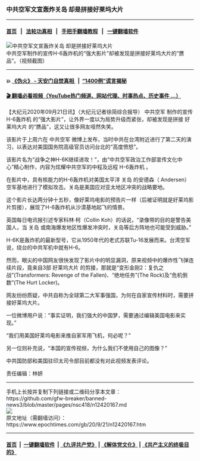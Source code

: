 ### 中共空军文宣轰炸关岛 却是拼接好莱坞大片
------------------------

#### [首页](https://github.com/gfw-breaker/banned-news3/blob/master/README.md) &nbsp;&nbsp;|&nbsp;&nbsp; [法轮功真相](https://github.com/begood0513/basic/blob/master/README.md)  &nbsp;&nbsp;|&nbsp;&nbsp; [手把手翻墙教程](https://github.com/gfw-breaker/guides/wiki)  &nbsp;&nbsp;|&nbsp;&nbsp; [一键翻墙软件](https://github.com/gfw-breaker/nogfw/blob/master/README.md)  



<div><img alt="中共空军文宣轰炸关岛 却是拼接好莱坞大片" class="attachment-djy_600_400 size-djy_600_400 wp-post-image" src="https://i.epochtimes.com/assets/uploads/2020/09/Screen-Shot-2020-09-21-at-17.15.33-600x400.png"/>
<div class="caption">
 中共空军制作的宣传H-6轰炸机的“强大影片”却被发现是拼接好莱坞大片的“赝品”。（视频截图）
</div></div><hr/>

#### 💥 [《伪火》 - 天安门自焚真相 ](http://158.247.195.190:10000/videos/blog/weihuo.html)&nbsp; |&nbsp; [“1400例”谎言揭秘  ](http://158.247.195.190:10000/videos/blog/jiexi1400.html)

#### [ 🎬  翻墙必看视频（YouTube热门频道、网站代理、时事热点、历史事件 ...）](https://github.com/gfw-breaker/links/blob/master/banned.md)

<div><p>
 【大纪元2020年09月21日讯】（大纪元记者徐简综合报导）
 <ok href="https://www.epochtimes.com/gb/tag/%E4%B8%AD%E5%85%B1%E7%A9%BA%E5%86%9B.html">
  中共空军
 </ok>
 制作的宣传
 <ok href="https://www.epochtimes.com/gb/tag/h-6%E8%BD%B0%E7%82%B8%E6%9C%BA.html">
  H-6轰炸机
 </ok>
 的“强大影片”，让外界一度以为局势升级而紧张，却被发现是拼接
 <ok href="https://www.epochtimes.com/gb/tag/%E5%A5%BD%E8%8E%B1%E5%9D%9E%E5%A4%A7%E7%89%87.html">
  好莱坞大片
 </ok>
 的“赝品”，这又让很多网友哑然失笑。
</p>
<p>
 该影片于上周六在
 <ok href="https://www.epochtimes.com/gb/tag/%E4%B8%AD%E5%85%B1%E7%A9%BA%E5%86%9B.html">
  中共空军
 </ok>
 微博上发布，当时中共在台湾附近进行了第二天的演习，以表达对美国国务院高级官员访问台北的“高度愤怒”。
</p>
<p>
 该影片名为“战争之神H-6K继续进攻！”，由“中共空军政治工作部宣传文化中心”精心制作，内容为炫耀中共空军的中程及远程
 <ok href="https://www.epochtimes.com/gb/tag/h-6%E8%BD%B0%E7%82%B8%E6%9C%BA.html">
  H-6轰炸机
 </ok>
 。
</p>
<p>
 在影片中，具有核能力的H-6轰炸机对美国太平洋
 <ok href="https://www.epochtimes.com/gb/tag/%E5%85%B3%E5%B2%9B.html">
  关岛
 </ok>
 的安德森（ Andersen）空军基地进行了模拟攻击。关岛是美国应对亚太地区冲突的战略要地。
</p>
<p>
 这个影片长达两分钟十五秒，像好莱坞电影的预告片一样（后被证明就是好莱坞影片剪接），展现了H-6轰炸机从沙漠基地起飞的情景。
</p>
<p>
 英国每日电讯报引述专家科林·柯（Collin Koh）的话说，“录像带的目的是警告美国人，当
 <ok href="https://www.epochtimes.com/gb/tag/%E5%85%B3%E5%B2%9B.html">
  关岛
 </ok>
 或南海爆发地区性爆发冲突时，关岛等后方阵地也可能受到威胁。”
</p>
<p>
 H-6K是轰炸机的最新型号，它从1950年代的老式苏联Tu-16发展而来。台湾空军说，绕台的中共军机中就有H-6。
</p>
<p>
 然而，眼尖的中国网友很快发现了影片中的明显漏洞，原来视频中的爆炸性飞弹连续片段，竟来自3部
 <ok href="https://www.epochtimes.com/gb/tag/%E5%A5%BD%E8%8E%B1%E5%9D%9E%E5%A4%A7%E7%89%87.html">
  好莱坞大片
 </ok>
 的剪接，那就是“变形金刚2：复仇之战”(Transformers: Revenge of the Fallen)、“绝地任务”(The Rock)及“危机倒数”(The Hurt Locker)。
</p>
<p>
 网友纷纷质疑，中共自称为全球第二大军事强国，为何在自家宣传材料时，需要拼接好莱坞大片。
</p>
<p>
 一位微博用户说：“事实证明，我们强大的中国梦，需要通过编辑美国电影来实现。”
</p>
<p>
 “我们用美国好莱坞电影来推自家军用飞机，何必呢？”
</p>
<p>
 另一位则补充说，“本国的宣传视频，为什么我们不使用自己的图像？”
</p>
<p>
 中共国防部和美国驻印太司令部目前都没有对此视频发表评论。
</p>
<p>
 责任编辑：林妍
</p>
</div>
<hr/>
手机上长按并复制下列链接或二维码分享本文章：<br/>
https://github.com/gfw-breaker/banned-news3/blob/master/pages/nsc418/n12420167.md <br/>
<a href='https://github.com/gfw-breaker/banned-news3/blob/master/pages/nsc418/n12420167.md'><img src='https://github.com/gfw-breaker/banned-news3/blob/master/pages/nsc418/n12420167.md.png'/></a> <br/>
原文地址（需翻墙访问）：https://www.epochtimes.com/gb/20/9/21/n12420167.htm


------------------------
#### [首页](https://github.com/gfw-breaker/banned-news3/blob/master/README.md) &nbsp;|&nbsp; [一键翻墙软件](https://github.com/gfw-breaker/nogfw/blob/master/README.md) &nbsp;| [《九评共产党》](https://github.com/gfw-breaker/9ping.md/blob/master/README.md#九评之一评共产党是什么) | [《解体党文化》](https://github.com/gfw-breaker/jtdwh.md/blob/master/README.md) | [《共产主义的终极目的》](https://github.com/gfw-breaker/gczydzjmd.md/blob/master/README.md)


<img src='http://gfw-breaker.win/banned-news3/pages/nsc418/n12420167.md' width='0px' height='0px'/>